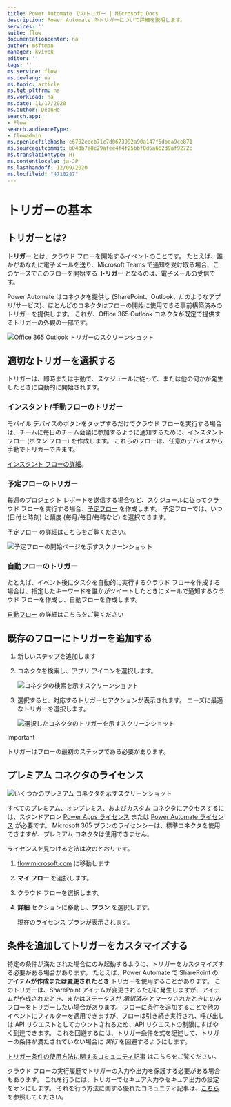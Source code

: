```yaml
---
title: Power Automate でのトリガー | Microsoft Docs
description: Power Automate のトリガーについて詳細を説明します。
services: ''
suite: flow
documentationcenter: na
author: msftman
manager: kvivek
editor: ''
tags: ''
ms.service: flow
ms.devlang: na
ms.topic: article
ms.tgt_pltfrm: na
ms.workload: na
ms.date: 11/17/2020
ms.author: DeonHe
search.app:
- Flow
search.audienceType:
- flowadmin
ms.openlocfilehash: e6702eecb71c7d0673992a90a147f5dbea9ce871
ms.sourcegitcommit: b043b7e8c29afee4f4f25bbf0d5a662d9af9272c
ms.translationtype: HT
ms.contentlocale: ja-JP
ms.lasthandoff: 12/09/2020
ms.locfileid: "4710287"
---
```

# <a name="get-started-with-triggers"></a>トリガーの基本

## <a name="what-is-a-trigger"></a>トリガーとは?

**トリガー** とは、クラウド フローを開始するイベントのことです。 たとえば、誰かがあなたに電子メールを送り、Microsoft Teams で通知を受け取る場合、このケースでこのフローを開始する **トリガー** となるのは、電子メールの受信です。

Power Automate はコネクタを提供し (SharePoint、Outlook、/. のようなアプリ/サービス)、ほとんどのコネクタはフローの開始に使用できる事前構築済みのトリガーを提供します。 これが、Office 365 Outlook コネクタが既定で提供するトリガーの外観の一部です。

   ![Office 365 Outlook トリガーのスクリーンショット](./media/triggers-introduction/12700a7ab29c81632d6c15024a9779e8.png)

## <a name="choose-the-right-trigger"></a>適切なトリガーを選択する

トリガーは、即時または手動で、スケジュールに従って、または他の何かが発生したときに自動的に開始されます。

### <a name="triggers-for-instantmanual-flows"></a>インスタント/手動フローのトリガー

モバイル デバイスのボタンをタップするだけでクラウド フローを実行する場合は、チームに毎日のチーム会議に参加するように通知するために、インスタント フロー (ボタン フロー) を作成します。 これらのフローは、任意のデバイスから手動でトリガーできます。 

[インスタント フローの詳細](https://docs.microsoft.com/power-automate/introduction-to-button-flows#trigger-an-instant-flow)。


### <a name="triggers-for-scheduled-flows"></a>予定フローのトリガー

毎週のプロジェクト レポートを送信する場合など、スケジュールに従ってクラウド フローを実行する場合、[予定フロー]() を作成します。 予定フローでは、いつ (日付と時刻) と頻度 (毎月/毎日/毎時など) を選択できます。 

[予定フロー](https://docs.microsoft.com/power-automate/run-scheduled-tasks) の詳細はこちらをご覧ください。

![予定フローの開始ページを示すスクリーンショット](./media/triggers-introduction//1270c8bd76f42e6531daa735a562502a.png)


### <a name="triggers-for-automated-flows"></a>自動フローのトリガー

たとえば、イベント後にタスクを自動的に実行するクラウド フローを作成する場合は、指定したキーワードを誰かがツイートしたときにメールで通知するクラウド フローを作成し、自動フローを作成します。 

[自動フロー](https://docs.microsoft.com/power-automate/get-started-logic-flow) の詳細はこちらをご覧ください

## <a name="add-a-trigger-to-an-existing-flow"></a>既存のフローにトリガーを追加する 

1. 新しいステップを追加します

1. コネクタを検索し、アプリ アイコンを選択します。

   ![コネクタの検索を示すスクリーンショット](./media/triggers-introduction/da75261b15a79f891d38b4adbe9be3f3.png)

1. 選択すると、対応するトリガーとアクションが表示されます。 ニーズに最適なトリガーを選択します。

   ![選択したコネクタのトリガーを示すスクリーンショット](./media/triggers-introduction/d869f08de1135874ed9f0dcbe6fa002d.png)

>[!IMPORTANT]
>トリガーはフローの最初のステップである必要があります。


## <a name="licensing-for-premium-connectors"></a>プレミアム コネクタのライセンス

![いくつかのプレミアム コネクタを示すスクリーンショット](./media/triggers-introduction/premium-connectors.png)

すべてのプレミアム、オンプレミス、およびカスタム コネクタにアクセスするには、スタンドアロン [Power Apps ライセンス](https://powerapps.microsoft.com/pricing/) または [Power Automate ライセンス](https://flow.microsoft.com/pricing/) が必要です。 Microsoft 365 プランのライセンシーは、標準コネクタを使用できますが、プレミアム コネクタは使用できません。

ライセンスを見つける方法は次のとおりです。

1. [flow.microsoft.com](https://preview.flow.microsoft.com/) に移動します

1. **マイ フロー** を選択します。

1. クラウド フローを選択します。

1. **詳細** セクションに移動し、**プラン** を選択します。  

   現在のライセンス プランが表示されます。

## <a name="customize-a-trigger-by-adding-conditions"></a>条件を追加してトリガーをカスタマイズする

特定の条件が満たされた場合にのみ起動するように、トリガーをカスタマイズする必要がある場合があります。 たとえば、Power Automate で SharePoint の **アイテムが作成または変更されたとき** トリガーを使用することがあります。 このトリガーは、SharePoint アイテムが変更されるたびに発生しますが、アイテムが作成されたとき、またはステータスが *承認済み* とマークされたときにのみフローをトリガーしたい場合があります。 フローに条件を追加することで他のイベントにフィルターを適用できますが、フローは引き続き実行され、呼び出しは API リクエストとしてカウントされるため、API リクエストの制限にすばやく到達できます。
これを回避するには、トリガー条件を式を記述して、トリガーの条件が満たされていない場合に *実行* を回避するようにします。

[トリガー条件の使用方法に関するコミュニティ記事](https://www.timlinenterprises.com/microsoft-power-automate-flow-trigger-conditions/) はこちらをご覧ください。

クラウド フローの実行履歴でトリガーの入力や出力を保護する必要がある場合もあります。 これを行うには、トリガーでセキュア入力やセキュア出力の設定をオンにします。 それを行う方法に関する優れたコミュニティ記事は、[こちら](https://d365demystified.com/2019/12/19/secure-input-output-in-power-automate-run-history/) を参照してください。

